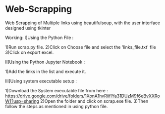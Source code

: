 # Web-Scrapping
 Web Scrapping of Multiple links using beautifulsoup, with the user interface designed using tkinter
 
Working:
I]Using the Python File : 
 
   1)Run scrap.py file.
   2)Click on Choose file and select the 'links_file.txt' file
   3)Click on export excel.

II]Using the Python Jupyter Notebook :

   1)Add the links in the list and execute it.

III]Using system executable setup :
  
   1)Download the System executable file from here : <a href="https://drive.google.com/drive/folders/1XonA1hvRiiflYa31DUzM9f6eBvXXRoW1?usp=sharing">https://drive.google.com/drive/folders/1XonA1hvRiiflYa31DUzM9f6eBvXXRoW1?usp=sharing</a>
   2)Open the folder and click on scrap.exe file.
   3)Then follow the steps as mentioned in using python file.
